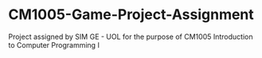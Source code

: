 # CM1005-Game-Project-Assignment
 Project assigned by SIM GE - UOL for the purpose of CM1005 Introduction to Computer Programming I
